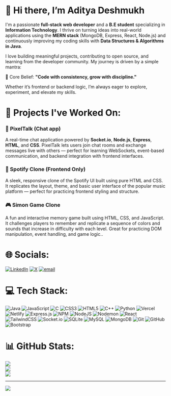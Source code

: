 # 👋 Hi there, I’m Aditya Deshmukh  
I'm a passionate **full-stack web developer** and a **B.E student** specializing in **Information Technology**. I thrive on turning ideas into real-world applications using the **MERN stack** (MongoDB, Express, React, Node.js) and continuously improving my coding skills with **Data Structures & Algorithms in Java**.

I love building meaningful projects, contributing to open source, and learning from the developer community. My journey is driven by a simple mantra:

🎯 Core Belief: **"Code with consistency, grow with discipline."**

Whether it’s frontend or backend logic, I’m always eager to explore, experiment, and elevate my skills.


# 🚀 Projects I've Worked On:


### 💬 **PixelTalk** (Chat app) 
A real-time chat application powered by **Socket.io**, **Node.js**, **Express**, **HTML**, and **CSS**. PixelTalk lets users join chat rooms and exchange messages live with others — perfect for learning WebSockets, event-based communication, and backend integration with frontend interfaces.

### 🎵 Spotify Clone (Frontend Only)  
A sleek, responsive clone of the Spotify UI built using pure HTML and CSS. It replicates the layout, theme, and basic user interface of the popular music platform — perfect for practicing frontend styling and structure.

### 🎮 Simon Game Clone  
A fun and interactive memory game built using HTML, CSS, and JavaScript. It challenges players to remember and replicate a sequence of colors and sounds that increase in difficulty with each level. Great for practicing DOM manipulation, event handling, and game logic..




# 🌐 Socials:
[![LinkedIn](https://img.shields.io/badge/LinkedIn-%230077B5.svg?logo=linkedin&logoColor=white)](https://linkedin.com/in/aditya-deshmukh14) [![X](https://img.shields.io/badge/X-black.svg?logo=X&logoColor=white)](https://x.com/@Aadi_deshmukh14) [![email](https://img.shields.io/badge/Email-D14836?logo=gmail&logoColor=white)](mailto:adityadeshmukh14100@gmail.com) 

# 💻 Tech Stack:
![Java](https://img.shields.io/badge/java-%23ED8B00.svg?style=for-the-badge&logo=openjdk&logoColor=white) ![JavaScript](https://img.shields.io/badge/javascript-%23323330.svg?style=for-the-badge&logo=javascript&logoColor=%23F7DF1E) ![C](https://img.shields.io/badge/c-%2300599C.svg?style=for-the-badge&logo=c&logoColor=white) ![CSS3](https://img.shields.io/badge/css3-%231572B6.svg?style=for-the-badge&logo=css3&logoColor=white) ![HTML5](https://img.shields.io/badge/html5-%23E34F26.svg?style=for-the-badge&logo=html5&logoColor=white) ![C++](https://img.shields.io/badge/c++-%2300599C.svg?style=for-the-badge&logo=c%2B%2B&logoColor=white) ![Python](https://img.shields.io/badge/python-3670A0?style=for-the-badge&logo=python&logoColor=ffdd54) ![Vercel](https://img.shields.io/badge/vercel-%23000000.svg?style=for-the-badge&logo=vercel&logoColor=white) ![Netlify](https://img.shields.io/badge/netlify-%23000000.svg?style=for-the-badge&logo=netlify&logoColor=#00C7B7) ![Express.js](https://img.shields.io/badge/express.js-%23404d59.svg?style=for-the-badge&logo=express&logoColor=%2361DAFB) ![NPM](https://img.shields.io/badge/NPM-%23CB3837.svg?style=for-the-badge&logo=npm&logoColor=white) ![NodeJS](https://img.shields.io/badge/node.js-6DA55F?style=for-the-badge&logo=node.js&logoColor=white) ![Nodemon](https://img.shields.io/badge/NODEMON-%23323330.svg?style=for-the-badge&logo=nodemon&logoColor=%BBDEAD) ![React](https://img.shields.io/badge/react-%2320232a.svg?style=for-the-badge&logo=react&logoColor=%2361DAFB) ![TailwindCSS](https://img.shields.io/badge/tailwindcss-%2338B2AC.svg?style=for-the-badge&logo=tailwind-css&logoColor=white) ![Socket.io](https://img.shields.io/badge/Socket.io-black?style=for-the-badge&logo=socket.io&badgeColor=010101) ![SQLite](https://img.shields.io/badge/sqlite-%2307405e.svg?style=for-the-badge&logo=sqlite&logoColor=white) ![MySQL](https://img.shields.io/badge/mysql-4479A1.svg?style=for-the-badge&logo=mysql&logoColor=white) ![MongoDB](https://img.shields.io/badge/MongoDB-%234ea94b.svg?style=for-the-badge&logo=mongodb&logoColor=white) ![Git](https://img.shields.io/badge/git-%23F05033.svg?style=for-the-badge&logo=git&logoColor=white) ![GitHub](https://img.shields.io/badge/github-%23121011.svg?style=for-the-badge&logo=github&logoColor=white) ![Bootstrap](https://img.shields.io/badge/bootstrap-%238511FA.svg?style=for-the-badge&logo=bootstrap&logoColor=white)
# 📊 GitHub Stats:
![](https://github-readme-stats.vercel.app/api?username=aditya-deshmukh-1410&theme=highcontrast&hide_border=false&include_all_commits=false&count_private=false)<br/>
![](https://nirzak-streak-stats.vercel.app/?user=aditya-deshmukh-1410&theme=highcontrast&hide_border=false)<br/>
![](https://github-readme-stats.vercel.app/api/top-langs/?username=aditya-deshmukh-1410&theme=highcontrast&hide_border=false&include_all_commits=false&count_private=false&layout=compact)

---
[![](https://visitcount.itsvg.in/api?id=aditya-deshmukh-1410&icon=0&color=0)](https://visitcount.itsvg.in)

<!-- Proudly created with GPRM ( https://gprm.itsvg.in ) -->
